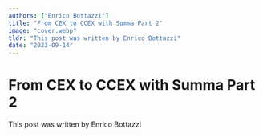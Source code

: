```yaml
---
authors: ["Enrico Bottazzi"]
title: "From CEX to CCEX with Summa Part 2"
image: "cover.webp"
tldr: "This post was written by Enrico Bottazzi"
date: "2023-09-14"
---
```


# From CEX to CCEX with Summa Part 2

This post was written by Enrico Bottazzi
